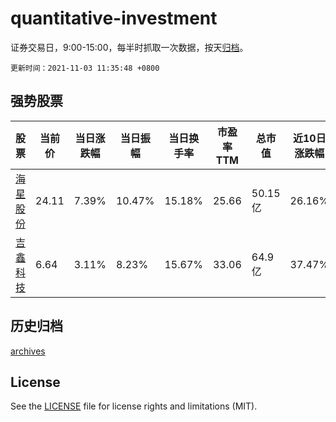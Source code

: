 # quantitative-investment

证券交易日，9:00-15:00，每半时抓取一次数据，按天[归档](archives)。

`更新时间：2021-11-03 11:35:48 +0800`

## 强势股票

|股票|当前价|当日涨跌幅|当日振幅|当日换手率|市盈率TTM|总市值|近10日涨跌幅|
|----|----|----|----|----|----|----|----|
|[海星股份](https://xueqiu.com/S/SH603115)|24.11|7.39%|10.47%|15.18%|25.66|50.15亿|26.16%|
|[吉鑫科技](https://xueqiu.com/S/SH601218)|6.64|3.11%|8.23%|15.67%|33.06|64.9亿|37.47%|

## 历史归档

[archives](archives)

## License

See the [LICENSE](LICENSE) file for license rights and limitations (MIT).